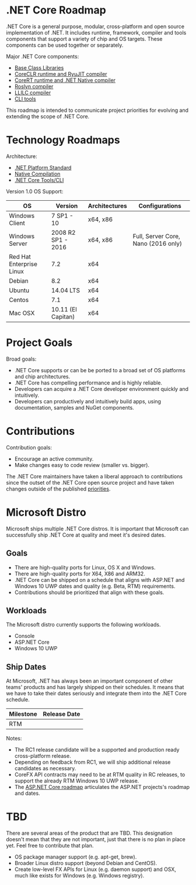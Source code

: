 .NET Core Roadmap
=================

.NET Core is a general purpose, modular, cross-platform and open source implementation of .NET. It includes runtime, framework, compiler and tools components that support a variety of chip and OS targets. These components can be used together or separately.

Major .NET Core components:

- [Base Class Libraries](https://github.com/dotnet/corefx)
- [CoreCLR runtime and RyuJIT compiler](https://github.com/dotnet/coreclr)
- [CoreRT runtime and .NET Native compiler](https://github.com/dotnet/corert)
- [Roslyn compiler](https://github.com/dotnet/roslyn)
- [LLILC compiler](https://github.com/dotnet/llilc)
- [CLI tools](https://github.com/dotnet/cli)

This roadmap is intended to communicate project priorities for evolving and extending the scope of .NET Core.

Technology Roadmaps
===================

Architecture:

- [.NET Platform Standard](https://github.com/dotnet/corefx/blob/master/Documentation/project-docs/standard-platform.md)
- [Native Compilation](https://github.com/dotnet/corert/blob/master/Documentation/intro-to-corert.md)
- [.NET Core Tools/CLI](https://github.com/dotnet/cli/blob/master/Documentation/intro-to-cli.md)

Version 1.0 OS Support:

OS|Version|Architectures|Configurations
------------------------------|--------------------|----------|---
Windows Client                | 7 SP1 - 10         | x64, x86 |
Windows Server                | 2008 R2 SP1 - 2016 | x64, x86 | Full, Server Core, Nano (2016 only)
Red Hat Enterprise Linux      | 7.2                | x64      |
Debian                        | 8.2                | x64      |
Ubuntu                        | 14.04 LTS          | x64      |
Centos                        | 7.1                | x64      |
Mac OSX                       | 10.11 (El Capitan) | x64      |

Project Goals
=============

Broad goals:

- .NET Core supports or can be be ported to a broad set of OS platforms and chip architectures.
- .NET Core has compelling performance and is highly reliable.
- Developers can acquire a .NET Core developer environment quickly and intuitively.
- Developers can productively and intuitively build apps, using documentation, samples and NuGet components.

Contributions
=============

Contribution goals: 

- Encourage an active community.
- Make changes easy to code review (smaller vs. bigger). 

The .NET Core maintainers have taken a liberal approach to contributions since the outset of the .NET Core open source project and have taken changes outside of the published [priorities](https://github.com/dotnet/coreclr/blob/master/Documentation/project-docs/project-priorities.md). 

Microsoft Distro
================

Microsoft ships multiple .NET Core distros. It is important that Microsoft can successfully ship .NET Core at quality and meet it's desired dates.

Goals
-----

- There are high-quality ports for Linux, OS X and Windows.
- There are high-quality ports for X64, X86 and ARM32.
- .NET Core can be shipped on a schedule that aligns with ASP.NET and Windows 10 UWP dates and quality (e.g. Beta, RTM) requirements.
- Contributions should be prioritized that align with these goals.

Workloads
---------

The Microsoft distro currently supports the following workloads.

- Console
- ASP.NET Core
- Windows 10 UWP

Ship Dates
----------

At Microsoft, .NET has always been an important component of other teams' products and has largely shipped on their schedules. It means that we have to take their dates seriously and integrate them into the .NET Core schedule.

|Milestone|Release Date|
|---------|------------|
|RTM      |            |

Notes:

- The RC1 release candidate will be a supported and production ready cross-platform release. 
- Depending on feedback from RC1, we will ship additional release candidates as necessary.
- CoreFX API contracts may need to be at RTM quality in RC releases, to support the already RTM Windows 10 UWP release.
- The [ASP.NET Core roadmap](https://github.com/aspnet/Home/wiki/Roadmap) articulates the ASP.NET projects's roadmap and dates.

TBD
===

There are several areas of the product that are TBD. This designation doesn't mean that they are not important, just that there is no plan in place yet. Feel free to contribute that plan.

- OS package manager support (e.g. apt-get, brew).
- Broader Linux distro support (beyond Debian and CentOS).
- Create low-level FX APIs for Linux (e.g. daemon support) and OSX, much like exists for Windows (e.g. Windows registry).
